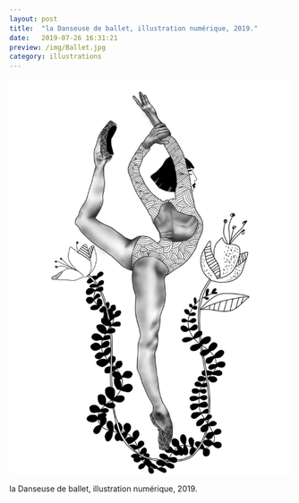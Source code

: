 ```yaml
---
layout: post
title:  "la Danseuse de ballet, illustration numérique, 2019."
date:   2019-07-26 16:31:21
preview: /img/Ballet.jpg
category: illustrations
---
```


![Picture 1](/img/Ballet.jpg)

la Danseuse de ballet, illustration numérique, 2019.


